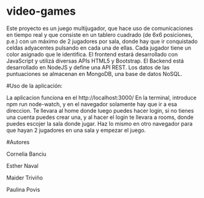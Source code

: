 # video-games

Este proyecto es un juego multijugador, que hace uso de comunicaciones en tiempo real y que consiste en un tablero cuadrado (de 6x6 posiciones, p.e.) con un máximo de 2 jugadores por sala, donde hay que ir conquistado celdas adyacentes pulsando en cada una de ellas. Cada jugador tiene un color asignado que le identifica. El frontend estará desarrollado con JavaScript y utilizá diversas APIs HTML5 y Bootstrap. El Backend está desarrollado en NodeJS y define una API REST. Los datos de las puntuaciones se almacenan en MongoDB, una base de datos NoSQL.

#Uso de la aplicación:

 La aplicacion funciona en el http://localhost:3000/ En la terminal, introduce npm run node-watch, y en el navegador solamente hay que ir a esa direccion. Te llevara al home donde luego puedes hacer login, si no tienes una cuenta puedes crear una, y al hacer el login te llevara a rooms, donde puedes escojer la sala donde jugar. Haz lo mismo en otro navegador para que hayan 2 jugadores en una sala y empezar el juego.
 
 #Autores
 
 Cornelia Banciu
 
 Esther Naval
 
 Maider Triviño
 
 Paulina Povis
 

